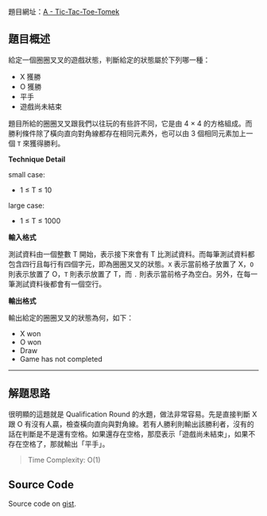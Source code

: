 <!--
[date]: 2013-04-14
[title]: [GCJ 2013] Qualification Round - A - Tic-Tac-Toe-Tomek
[name]: gcj-2013-qualification-round-a-tic-tac-toe-tomek
[tag]: Google Code Jam
-->

題目網址：[A - Tic-Tac-Toe-Tomek][1]

題目概述
-------

給定一個圈圈叉叉的遊戲狀態，判斷給定的狀態屬於下列哪一種：

- X 獲勝
- O 獲勝
- 平手
- 遊戲尚未結束

題目所給的圈圈叉叉跟我們以往玩的有些許不同，它是由 4 × 4 的方格組成。而勝利條件除了橫向直向對角線都存在相同元素外，也可以由 3 個相同元素加上一個 `T` 來獲得勝利。

**Technique Detail**

small case:

- 1 ≤ T ≤ 10

large case:

- 1 ≤ T ≤ 1000

**輸入格式**

測試資料由一個整數 T 開始，表示接下來會有 T 比測試資料。而每筆測試資料都包含四行且每行有四個字元，即為圈圈叉叉的狀態。`X` 表示當前格子放置了 X，`O` 則表示放置了 O，`T` 則表示放置了 T，而 `.` 則表示當前格子為空白。另外，在每一筆測試資料後都會有一個空行。

**輸出格式**

輸出給定的圈圈叉叉的狀態為何，如下：

- X won
- O won
- Draw
- Game has not completed

---

解題思路
------

很明顯的這題就是 Qualification Round 的水題，做法非常容易。先是直接判斷 X 跟 O 有沒有人贏，檢查橫向直向與對角線。若有人勝利則輸出該勝利者，沒有的話在判斷是不是還有空格。如果還存在空格，那麼表示「遊戲尚未結束」，如果不存在空格了，那就輸出「平手」。

> Time Complexity: O(1)

Source Code
----------------

<script src="https://gist.github.com/KuoE0/5381830.js"></script>

Source code on [gist][gist].

[1]: https://code.google.com/codejam/contest/2270488/dashboard#s=p0
[gist]: https://gist.github.com/5381830
